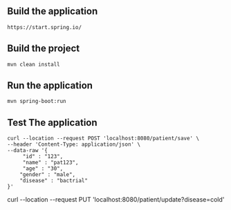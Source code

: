 ## Build the application
~~~
https://start.spring.io/
~~~

## Build the project
~~~
mvn clean install
~~~

## Run the application
~~~
mvn spring-boot:run
~~~

## Test The application
~~~
curl --location --request POST 'localhost:8080/patient/save' \
--header 'Content-Type: application/json' \
--data-raw '{
     "id" : "123",
     "name" : "pat123",
     "age" : "30",
    "gender" : "male",
    "disease" : "bactrial"
}'
~~~
curl --location --request PUT 'localhost:8080/patient/update?disease=cold' 

~~~
